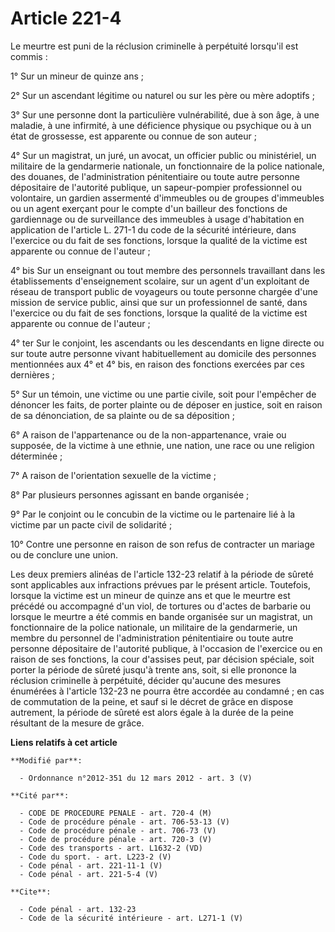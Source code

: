 # Article 221-4

Le meurtre est puni de la réclusion criminelle à perpétuité lorsqu'il est commis : 

1° Sur un mineur de quinze ans ; 

2° Sur un ascendant légitime ou naturel ou sur les père ou mère adoptifs ; 

3° Sur une personne dont la particulière vulnérabilité, due à son âge, à une maladie, à une infirmité, à une déficience
physique ou psychique ou à un état de grossesse, est apparente ou connue de son auteur ; 

4° Sur un magistrat, un juré, un avocat, un officier public ou ministériel, un militaire de la gendarmerie nationale, un
fonctionnaire de la police nationale, des douanes, de l'administration pénitentiaire ou toute autre personne dépositaire de
l'autorité publique, un sapeur-pompier professionnel ou volontaire, un gardien assermenté d'immeubles ou de groupes
d'immeubles ou un agent exerçant pour le compte d'un bailleur des fonctions de gardiennage ou de surveillance des immeubles à
usage d'habitation en application de l'article L. 271-1 du code de la sécurité intérieure, dans l'exercice ou du fait de ses
fonctions, lorsque la qualité de la victime est apparente ou connue de l'auteur ; 

4° bis Sur un enseignant ou tout membre des personnels travaillant dans les établissements d'enseignement scolaire, sur un
agent d'un exploitant de réseau de transport public de voyageurs ou toute personne chargée d'une mission de service public,
ainsi que sur un professionnel de santé, dans l'exercice ou du fait de ses fonctions, lorsque la qualité de la victime est
apparente ou connue de l'auteur ; 

4° ter Sur le conjoint, les ascendants ou les descendants en ligne directe ou sur toute autre personne vivant habituellement
au domicile des personnes mentionnées aux 4° et 4° bis, en raison des fonctions exercées par ces dernières ; 

5° Sur un témoin, une victime ou une partie civile, soit pour l'empêcher de dénoncer les faits, de porter plainte ou de
déposer en justice, soit en raison de sa dénonciation, de sa plainte ou de sa déposition ; 

6° A raison de l'appartenance ou de la non-appartenance, vraie ou supposée, de la victime à une ethnie, une nation, une race
ou une religion déterminée ; 

7° A raison de l'orientation sexuelle de la victime ; 

8° Par plusieurs personnes agissant en bande organisée ; 

9° Par le conjoint ou le concubin de la victime ou le partenaire lié à la victime par un pacte civil de solidarité ; 

10° Contre une personne en raison de son refus de contracter un mariage ou de conclure une union. 

Les deux premiers alinéas de l'article 132-23 relatif à la période de sûreté sont applicables aux infractions prévues par le
présent article. Toutefois, lorsque la victime est un mineur de quinze ans et que le meurtre est précédé ou accompagné d'un
viol, de tortures ou d'actes de barbarie ou lorsque le meurtre a été commis en bande organisée sur un magistrat, un
fonctionnaire de la police nationale, un militaire de la gendarmerie, un membre du personnel de l'administration
pénitentiaire ou toute autre personne dépositaire de l'autorité publique, à l'occasion de l'exercice ou en raison de ses
fonctions, la cour d'assises peut, par décision spéciale, soit porter la période de sûreté jusqu'à trente ans, soit, si elle
prononce la réclusion criminelle à perpétuité, décider qu'aucune des mesures énumérées à l'article 132-23 ne pourra être
accordée au condamné ; en cas de commutation de la peine, et sauf si le décret de grâce en dispose autrement, la période de
sûreté est alors égale à la durée de la peine résultant de la mesure de grâce.

**Liens relatifs à cet article**

	**Modifié par**:

	  - Ordonnance n°2012-351 du 12 mars 2012 - art. 3 (V)

	**Cité par**:

	  - CODE DE PROCEDURE PENALE - art. 720-4 (M)
	  - Code de procédure pénale - art. 706-53-13 (V)
	  - Code de procédure pénale - art. 706-73 (V)
	  - Code de procédure pénale - art. 720-3 (V)
	  - Code des transports - art. L1632-2 (VD)
	  - Code du sport. - art. L223-2 (V)
	  - Code pénal - art. 221-11-1 (V)
	  - Code pénal - art. 221-5-4 (V)

	**Cite**:

	  - Code pénal - art. 132-23
	  - Code de la sécurité intérieure - art. L271-1 (V)
